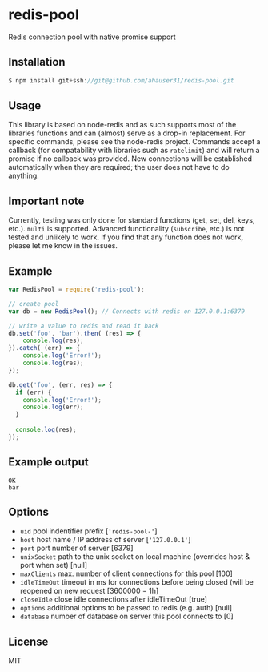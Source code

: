 
# redis-pool

 Redis connection pool with native promise support

## Installation

```js
$ npm install git+ssh://git@github.com/ahauser31/redis-pool.git
```

## Usage

  This library is based on node-redis and as such supports most of the libraries functions and can (almost) serve as a drop-in replacement.
  For specific commands, please see the node-redis project.
  Commands accept a callback (for compatability with libraries such as `ratelimit`) and will return a promise if no callback was provided.
  New connections will be established automatically when they are required; the user does not have to do anything.

## Important note

  Currently, testing was only done for standard functions (get, set, del, keys, etc.).
  `multi` is supported.
  Advanced functionality (`subscribe`, etc.) is not tested and unlikely to work.
  If you find that any function does not work, please let me know in the issues.

## Example

```js
var RedisPool = require('redis-pool');

// create pool
var db = new RedisPool(); // Connects with redis on 127.0.0.1:6379

// write a value to redis and read it back
db.set('foo', 'bar').then( (res) => {
	console.log(res);
}).catch( (err) => {
	console.log('Error!');
	console.log(res);
});

db.get('foo', (err, res) => {
  if (err) {
	console.log('Error!');
	console.log(err);
  }
  
  console.log(res);
});
```

## Example output

```
OK
bar
```

## Options
 
 - `uid` pool indentifier prefix [`'redis-pool-'`]
 - `host` host name  / IP address of server [`'127.0.0.1'`]
 - `port` port number of server [6379]
 - `unixSocket` path to the unix socket on local machine (overrides host & port when set) [null]
 - `maxClients` max. number of client connections for this pool [100]
 - `idleTimeOut` timeout in ms for connections before being closed (will be reopened on new request [3600000 = 1h]
 - `closeIdle` close idle connections after idleTimeOut [true]
 - `options` additional options to be passed to redis (e.g. auth) [null]
 - `database` number of database on server this pool connects to [0]

## License

  MIT

